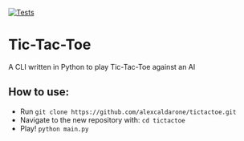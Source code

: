 [![Tests](https://github.com/alexcaldarone/tictactoe/actions/workflows/test.yml/badge.svg)](https://github.com/alexcaldarone/tictactoe/actions/workflows/test.yml)

# Tic-Tac-Toe
A CLI written in Python to play Tic-Tac-Toe against an AI


## How to use:

- Run ```git clone https://github.com/alexcaldarone/tictactoe.git```
- Navigate to the new repository with: ```cd tictactoe```
- Play! ```python main.py``` 
